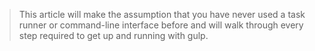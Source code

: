 > This article will make the assumption that you have never used a task runner or command-line interface before and will walk through every step required to get up and running with gulp.